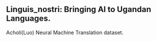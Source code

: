 ## Linguis_nostri: Bringing AI to Ugandan Languages.

Acholi(Luo) Neural Machine Translation dataset.
